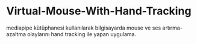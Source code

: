 # Virtual-Mouse-With-Hand-Tracking
mediapipe kütüphanesi kullanılarak bilgisayarda mouse ve ses artırma-azaltma olaylarını hand tracking  ile yapan uygulama.
